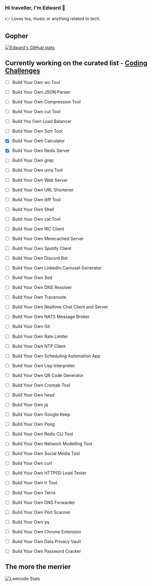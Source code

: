 ### Hi traveller, I'm Edward 👋

👉 Loves tea, music or anything related to tech.

## Gopher 
[![Edward's GitHub stats](https://github-readme-stats.vercel.app/api/top-langs?username=wpted&hide=html,scss,stylus,blade,jupyter%20notebook,css,batchfile&theme=algolia&show_icons=true)](https://github.com/wpted)

## Currently working on the curated list - [Coding Challenges](https://codingchallenges.fyi)

- [ ] Build Your Own wc Tool
- [ ] Build Your Own JSON Parser
- [ ] Build Your Own Compression Tool
- [ ] Build Your Own cut Tool
- [ ] Build You Own Load Balancer
- [ ] Build Your Own Sort Tool
- [x] Build Your Own Calculator
- [x] Build Your Own Redis Server
- [ ] Build Your Own grep
- [ ] Build Your Own uniq Tool
- [ ] Build Your Own Web Server
- [ ] Build Your Own URL Shortener
- [ ] Build Your Own diff Tool
- [ ] Build Your Own Shell
- [ ] Build Your Own cat Tool
- [ ] Build Your Own IRC Client
- [ ] Build Your Own Memcached Server
- [ ] Build Your Own Spotify Client
- [ ] Build Your Own Discord Bot
- [ ] Build Your Own LinkedIn Carousel Generator
- [ ] Build Your Own Sed
- [ ] Build Your Own DNS Resolver
- [ ] Build Your Own Traceroute
- [ ] Build Your Own Realtime Chat Client and Server
- [ ] Build Your Own NATS Message Broker
- [ ] Build Your Own Git
- [ ] Build Your Own Rate Limiter
- [ ] Build Your Own NTP Client
- [ ] Build Your Own Scheduling Automation App
- [ ] Build Your Own Lisp Interpreter
- [ ] Build Your Own QR Code Generator
- [ ] Build Your Own Crontab Tool
- [ ] Build Your Own head
- [ ] Build Your Own jq
- [ ] Build Your Own Google Keep
- [ ] Build Your Own Pong
- [ ] Build Your Own Redis CLI Tool
- [ ] Build Your Own Network Modelling Tool
- [ ] Build Your Own Social Media Tool
- [ ] Build Your Own curl
- [ ] Build Your Own HTTP(S) Load Tester
- [ ] Build Your Own tr Tool.
- [ ] Build Your Own Tetris
- [ ] Build Your Own DNS Forwarder
- [ ] Build Your Own Port Scanner
- [ ] Build Your Own yq
- [ ] Build Your Own Chrome Extension
- [ ] Build Your Own Data Privacy Vault
- [ ] Build Your Own Password Cracker




## The more the merrier
![Leetcode Stats](https://leetcard.jacoblin.cool/Backowl)
